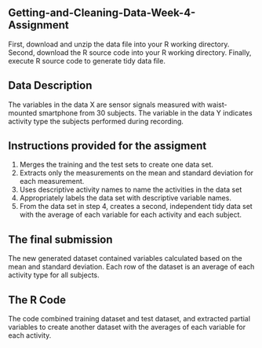 ## Getting-and-Cleaning-Data-Week-4-Assignment

First, download and unzip the data file into your R working directory.
Second, download the R source code into your R working directory.
Finally, execute R source code to generate tidy data file.

## Data Description

The variables in the data X are sensor signals measured with waist-mounted smartphone from 30 subjects.
The variable in the data Y indicates activity type the subjects performed during recording.

## Instructions provided for the assigment

1. Merges the training and the test sets to create one data set.
2. Extracts only the measurements on the mean and standard deviation for each measurement.
3. Uses descriptive activity names to name the activities in the data set
4. Appropriately labels the data set with descriptive variable names.
5. From the data set in step 4, creates a second, 
independent tidy data set with the average of each variable for each activity and each subject.

## The final submission

The new generated dataset contained variables calculated based on the mean and standard deviation.
Each row of the dataset is an average of each activity type for all subjects.

## The R Code

The code combined training dataset and test dataset,
and extracted partial variables to create another dataset with the averages of each variable for each activity.

